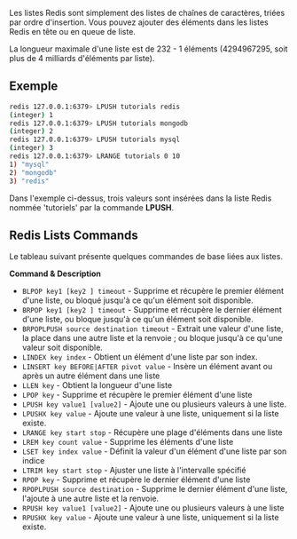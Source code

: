 Les listes Redis sont simplement des listes de chaînes de caractères, triées par ordre d'insertion. Vous pouvez ajouter des éléments dans les listes Redis en tête ou en queue de liste.

La longueur maximale d'une liste est de 232 - 1 éléments (4294967295, soit plus de 4 milliards d'éléments par liste).

## Exemple

```bash
redis 127.0.0.1:6379> LPUSH tutorials redis 
(integer) 1 
redis 127.0.0.1:6379> LPUSH tutorials mongodb 
(integer) 2 
redis 127.0.0.1:6379> LPUSH tutorials mysql 
(integer) 3 
redis 127.0.0.1:6379> LRANGE tutorials 0 10  
1) "mysql" 
2) "mongodb" 
3) "redis"
```

Dans l'exemple ci-dessus, trois valeurs sont insérées dans la liste Redis nommée 'tutoriels' par la commande **LPUSH**.

## Redis Lists Commands

Le tableau suivant présente quelques commandes de base liées aux listes.

**Command & Description**

- ```BLPOP key1 [key2 ] timeout``` - Supprime et récupère le premier élément d'une liste, ou bloqué jusqu'à ce qu'un élément soit disponible.
- ```BRPOP key1 [key2 ] timeout``` - Supprime et récupère le dernier élément d'une liste, ou bloque jusqu'à ce qu'un élément soit disponible.
- ```BRPOPLPUSH source destination timeout``` - Extrait une valeur d'une liste, la place dans une autre liste et la renvoie ; ou bloque jusqu'à ce qu'une valeur soit disponible.
- ```LINDEX key index``` - Obtient un élément d'une liste par son index.
- ```LINSERT key BEFORE|AFTER pivot value``` - Insère un élément avant ou après un autre élément dans une liste
- ```LLEN key``` - Obtient la longueur d'une liste
- ```LPOP key``` - Supprime et récupère le premier élément d'une liste
- ```LPUSH key value1 [value2]``` - Ajoute une ou plusieurs valeurs à une liste.
- ```LPUSHX key value``` - Ajoute une valeur à une liste, uniquement si la liste existe.
- ```LRANGE key start stop``` - Récupère une plage d'éléments dans une liste
- ```LREM key count value``` - Supprime les éléments d'une liste
- ```LSET key index value``` - Définit la valeur d'un élément d'une liste par son indice
- ```LTRIM key start stop``` - Ajuster une liste à l'intervalle spécifié
- ```RPOP key``` - Supprime et récupère le dernier élément d'une liste
- ```RPOPLPUSH source destination``` - Supprime le dernier élément d'une liste, l'ajoute à une autre liste et la renvoie.
- ```RPUSH key value1 [value2]``` - Ajoute une ou plusieurs valeurs à une liste
- ```RPUSHX key value``` - Ajoute une valeur à une liste, uniquement si la liste existe.